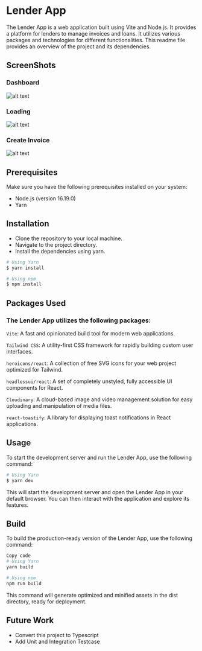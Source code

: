 # Lender App
The Lender App is a web application built using Vite and Node.js. It provides a platform for lenders to manage invoices and loans. It utilizes various packages and technologies for different functionalities. This readme file provides an overview of the project and its dependencies.

## ScreenShots
### Dashboard
![alt text](https://res.cloudinary.com/needbuddy/image/upload/v1685704842/Screen_Shot_2023-06-02_at_4.19.15_PM_rlgibf.png)
### Loading
![alt text](https://res.cloudinary.com/needbuddy/image/upload/v1685704842/Screen_Shot_2023-06-02_at_4.19.47_PM_hi4xqm.png)
### Create Invoice
![alt text](https://res.cloudinary.com/needbuddy/image/upload/v1685704843/Screen_Shot_2023-06-02_at_4.20.05_PM_i0vag4.png)

## Prerequisites
Make sure you have the following prerequisites installed on your system:

 - Node.js (version 16.19.0)
 - Yarn
## Installation
- Clone the repository to your local machine.
- Navigate to the project directory.
- Install the dependencies using yarn.

``` bash
# Using Yarn
$ yarn install

# Using npm
$ npm install
```

## Packages Used
### The Lender App utilizes the following packages:

`Vite`: A fast and opinionated build tool for modern web applications.

`Tailwind CSS`: A utility-first CSS framework for rapidly building custom user interfaces.

`heroicons/react`: A collection of free SVG icons for your web project optimized for Tailwind.

`headlessui/react`: A set of completely unstyled, fully accessible UI components for React.

`Cloudinary`: A cloud-based image and video management solution for easy uploading and manipulation of media files.

`react-toastify`: A library for displaying toast notifications in React applications.

## Usage
To start the development server and run the Lender App, use the following command:
``` bash
# Using Yarn
$ yarn dev
```
This will start the development server and open the Lender App in your default browser. You can then interact with the application and explore its features.

## Build
To build the production-ready version of the Lender App, use the following command:

``` bash
Copy code
# Using Yarn
yarn build

# Using npm
npm run build
```

This command will generate optimized and minified assets in the dist directory, ready for deployment.

## Future Work
- Convert this project to Typescript
- Add Unit and Integration Testcase
